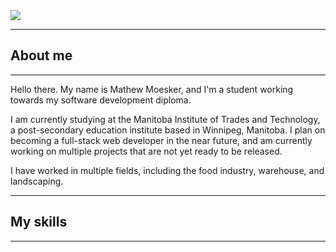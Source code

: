 <img src="main/assets/img/git-banner.png">
<hr>
<h2>About me</h2>
<hr>
Hello there. My name is Mathew Moesker, and I'm a student working towards my software development diploma.

I am currently studying at the Manitoba Institute of Trades and Technology, a post-secondary education institute based in Winnipeg, Manitoba. I plan on becoming a full-stack web developer in the near future, and am currently working on multiple projects that are not yet ready to be released. 

I have worked in multiple fields, including the food industry, warehouse, and landscaping.
<hr>
<h2>My skills</h2>
<hr>
